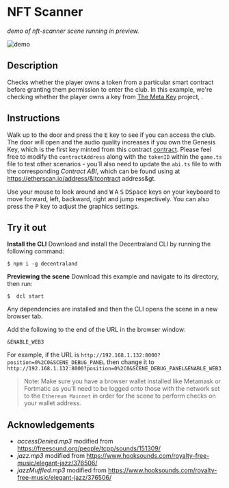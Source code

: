 # NFT Scanner
_demo of nft-scanner scene running in preview._

![demo](https://github.com/decentraland-scenes/nft-scanner/blob/main/screenshots/nft-scanner.gif)

## Description
Checks whether the player owns a token from a particular smart contract before granting them permission to enter the club. In this example, we're checking whether the player owns a key from [The Meta Key](https://themetakey.com) project, .

## Instructions
Walk up to the door and press the <kbd>E</kbd> key to see if you can access the club. The door will open and the audio quality increases if you own the Genesis Key, which is the first key minted from this contract [contract](https://etherscan.io/address/0x10daa9f4c0f985430fde4959adb2c791ef2ccf83). Please feel free to modify the `contractAddress` along with the `tokenID` within the `game.ts` file to test other scenarios - you'll also need to update the `abi.ts` file to with the corresponding _Contract ABI_, which can be found using at https://etherscan.io/address/&ltcontract address&gt.

Use your mouse to look around and <kbd>W</kbd> <kbd>A</kbd> <kbd>S</kbd> <kbd>D</kbd><kbd>Space</kbd> keys on your keyboard to move forward, left, backward, right and jump respectively. You can also press the <kbd>P</kbd> key to adjust the graphics settings.

## Try it out

**Install the CLI**
Download and install the Decentraland CLI by running the following command:

```
$ npm i -g decentraland
```

**Previewing the scene**
Download this example and navigate to its directory, then run:

```
$  dcl start
```
Any dependencies are installed and then the CLI opens the scene in a new browser tab.

Add the following to the end of the URL in the browser window:

```
&ENABLE_WEB3
```
For example, if the URL is `http://192.168.1.132:8000?position=0%2C0&SCENE_DEBUG_PANEL` then change it to `http://192.168.1.132:8000?position=0%2C0&SCENE_DEBUG_PANEL&ENABLE_WEB3`

> Note: Make sure you have a browser wallet installed like Metamask or Fortmatic as you'll need to be logged onto those with the network set to the `Ethereum Mainnet` in order for the scene to perform checks on your wallet address.

## Acknowledgements
- _accessDenied.mp3_ modified from https://freesound.org/people/tcpp/sounds/151309/
- _jazz.mp3_ modified from https://www.hooksounds.com/royalty-free-music/elegant-jazz/376506/
- _jazzMuffled.mp3_ modified from https://www.hooksounds.com/royalty-free-music/elegant-jazz/376506/
